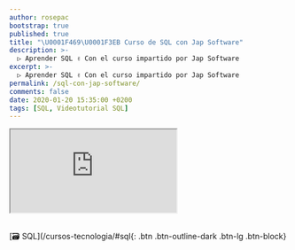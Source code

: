 ```yaml
---
author: rosepac
bootstrap: true
published: true
title: "\U0001F469‍\U0001F3EB Curso de SQL con Jap Software"
description: >-
  ▷ Aprender SQL ✌️ Con el curso impartido por Jap Software
excerpt: >-
  ▷ Aprender SQL ✌️ Con el curso impartido por Jap Software
permalink: /sql-con-jap-software/
comments: false
date: 2020-01-20 15:35:00 +0200
tags: [SQL, Videotutorial SQL]
---
```


<div class="embed-responsive embed-responsive-16by9">
  <iframe class="embed-responsive-item" src="https://www.youtube.com/embed/videoseries?list=PLLJJqiFt6VPpzuD4iY1AEEy1nlZBC0ybM" allowfullscreen></iframe>
</div><br/>

[🗃 SQL](/cursos-tecnologia/#sql{: .btn .btn-outline-dark .btn-lg .btn-block}
